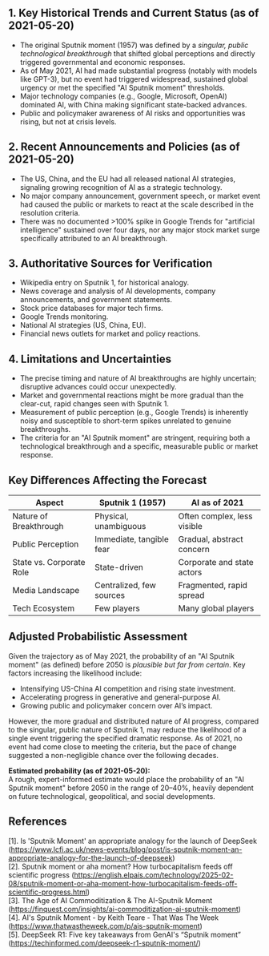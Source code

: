## 1. Key Historical Trends and Current Status (as of 2021-05-20)

- The original Sputnik moment (1957) was defined by a *singular, public technological breakthrough* that shifted global perceptions and directly triggered governmental and economic responses.
- As of May 2021, AI had made substantial progress (notably with models like GPT-3), but no event had triggered widespread, sustained global urgency or met the specified "AI Sputnik moment" thresholds.
- Major technology companies (e.g., Google, Microsoft, OpenAI) dominated AI, with China making significant state-backed advances.
- Public and policymaker awareness of AI risks and opportunities was rising, but not at crisis levels.

## 2. Recent Announcements and Policies (as of 2021-05-20)

- The US, China, and the EU had all released national AI strategies, signaling growing recognition of AI as a strategic technology.
- No major company announcement, government speech, or market event had caused the public or markets to react at the scale described in the resolution criteria.
- There was no documented >100% spike in Google Trends for "artificial intelligence" sustained over four days, nor any major stock market surge specifically attributed to an AI breakthrough.

## 3. Authoritative Sources for Verification

- Wikipedia entry on Sputnik 1, for historical analogy.
- News coverage and analysis of AI developments, company announcements, and government statements.
- Stock price databases for major tech firms.
- Google Trends monitoring.
- National AI strategies (US, China, EU).
- Financial news outlets for market and policy reactions.

## 4. Limitations and Uncertainties

- The precise timing and nature of AI breakthroughs are highly uncertain; disruptive advances could occur unexpectedly.
- Market and governmental reactions might be more gradual than the clear-cut, rapid changes seen with Sputnik 1.
- Measurement of public perception (e.g., Google Trends) is inherently noisy and susceptible to short-term spikes unrelated to genuine breakthroughs.
- The criteria for an "AI Sputnik moment" are stringent, requiring both a technological breakthrough and a specific, measurable public or market response.

## Key Differences Affecting the Forecast

| Aspect                        | Sputnik 1 (1957)          | AI as of 2021              |
|-------------------------------|--------------------------|----------------------------|
| Nature of Breakthrough        | Physical, unambiguous    | Often complex, less visible|
| Public Perception             | Immediate, tangible fear | Gradual, abstract concern  |
| State vs. Corporate Role      | State-driven             | Corporate and state actors |
| Media Landscape               | Centralized, few sources | Fragmented, rapid spread   |
| Tech Ecosystem                | Few players              | Many global players        |

## Adjusted Probabilistic Assessment

Given the trajectory as of May 2021, the probability of an "AI Sputnik moment" (as defined) before 2050 is *plausible but far from certain*. Key factors increasing the likelihood include:

- Intensifying US-China AI competition and rising state investment.
- Accelerating progress in generative and general-purpose AI.
- Growing public and policymaker concern over AI’s impact.

However, the more gradual and distributed nature of AI progress, compared to the singular, public nature of Sputnik 1, may reduce the likelihood of a single event triggering the specified dramatic response. As of 2021, no event had come close to meeting the criteria, but the pace of change suggested a non-negligible chance over the following decades.

**Estimated probability (as of 2021-05-20):**  
A rough, expert-informed estimate would place the probability of an "AI Sputnik moment" before 2050 in the range of 20–40%, heavily dependent on future technological, geopolitical, and social developments.

## References

[1]. Is 'Sputnik Moment' an appropriate analogy for the launch of DeepSeek (https://www.lcfi.ac.uk/news-events/blog/post/is-sputnik-moment-an-appropriate-analogy-for-the-launch-of-deepseek)  
[2]. Sputnik moment or aha moment? How turbocapitalism feeds off scientific progress (https://english.elpais.com/technology/2025-02-08/sputnik-moment-or-aha-moment-how-turbocapitalism-feeds-off-scientific-progress.html)  
[3]. The Age of AI Commoditization & The AI-Sputnik Moment (https://finquest.com/insights/ai-commoditization-ai-sputnik-moment)  
[4]. AI's Sputnik Moment - by Keith Teare - That Was The Week (https://www.thatwastheweek.com/p/ais-sputnik-moment)  
[5]. DeepSeek R1: Five key takeaways from GenAI's “Sputnik moment” (https://techinformed.com/deepseek-r1-sputnik-moment/)